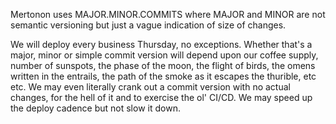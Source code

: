 Mertonon uses MAJOR.MINOR.COMMITS where MAJOR and MINOR are not semantic versioning but just a vague indication of size of changes.

We will deploy every business Thursday, no exceptions. Whether that's a major, minor or simple commit version will depend upon our coffee supply, number of sunspots, the phase of the moon, the flight of birds, the omens written in the entrails, the path of the smoke as it escapes the thurible, etc etc. We may even literally crank out a commit version with no actual changes, for the hell of it and to exercise the ol' CI/CD. We may speed up the deploy cadence but not slow it down.
